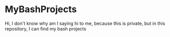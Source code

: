 # MyBashProjects
Hi, I don't know why am I saying hi to me, because this is private, but in this repository, I can find my bash projects
